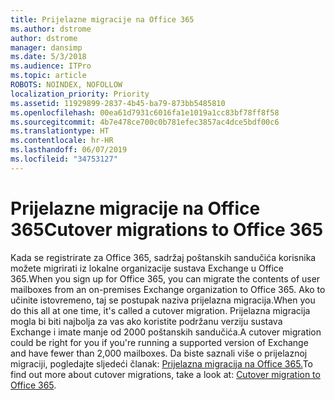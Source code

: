 ```yaml
---
title: Prijelazne migracije na Office 365
ms.author: dstrome
author: dstrome
manager: dansimp
ms.date: 5/3/2018
ms.audience: ITPro
ms.topic: article
ROBOTS: NOINDEX, NOFOLLOW
localization_priority: Priority
ms.assetid: 11929899-2837-4b45-ba79-873bb5485810
ms.openlocfilehash: 00ea61d7931c6016fa1e1019a1cc83bf78ff8f58
ms.sourcegitcommit: 4b7e478ce700c0b781efec3857ac4dce5bdf00c6
ms.translationtype: HT
ms.contentlocale: hr-HR
ms.lasthandoff: 06/07/2019
ms.locfileid: "34753127"
---
```

# <a name="cutover-migrations-to-office-365"></a><span data-ttu-id="24ba0-102">Prijelazne migracije na Office 365</span><span class="sxs-lookup"><span data-stu-id="24ba0-102">Cutover migrations to Office 365</span></span>

<span data-ttu-id="24ba0-103">Kada se registrirate za Office 365, sadržaj poštanskih sandučića korisnika možete migrirati iz lokalne organizacije sustava Exchange u Office 365.</span><span class="sxs-lookup"><span data-stu-id="24ba0-103">When you sign up for Office 365, you can migrate the contents of user mailboxes from an on-premises Exchange organization to Office 365.</span></span> <span data-ttu-id="24ba0-104">Ako to učinite istovremeno, taj se postupak naziva prijelazna migracija.</span><span class="sxs-lookup"><span data-stu-id="24ba0-104">When you do this all at one time, it's called a cutover migration.</span></span> <span data-ttu-id="24ba0-105">Prijelazna migracija mogla bi biti najbolja za vas ako koristite podržanu verziju sustava Exchange i imate manje od 2000 poštanskih sandučića.</span><span class="sxs-lookup"><span data-stu-id="24ba0-105">A cutover migration could be right for you if you're running a supported version of Exchange and have fewer than 2,000 mailboxes.</span></span> <span data-ttu-id="24ba0-106">Da biste saznali više o prijelaznoj migraciji, pogledajte sljedeći članak: [Prijelazna migracija na Office 365.](https://support.office.com/article/9496e93c-1e59-41a8-9bb3-6e8df0cd81b4.aspx)</span><span class="sxs-lookup"><span data-stu-id="24ba0-106">To find out more about cutover migrations, take a look at: [Cutover migration to Office 365](https://support.office.com/article/9496e93c-1e59-41a8-9bb3-6e8df0cd81b4.aspx).</span></span>
  

